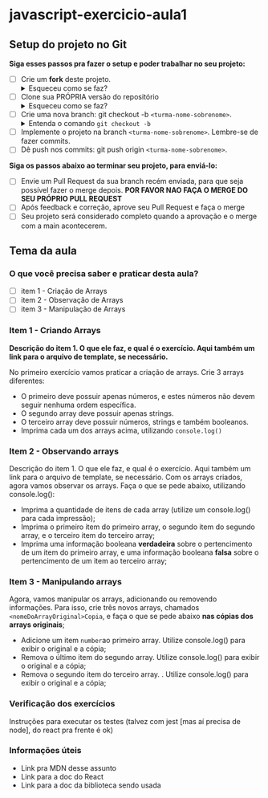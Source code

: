 # javascript-exercicio-aula1

## Setup do projeto no Git

**Siga esses passos pra fazer o setup e poder trabalhar no seu projeto:**

-  [ ] Crie um **fork** deste projeto.
      <details>
      <summary>Esqueceu como se faz?</summary>
      <img src="./assets/fork.png"/>
      </details>
-  [ ] Clone sua PRÓPRIA versão do repositório
      <details>
      <summary>Esqueceu como se faz?</summary>
      <img src="./assets/clone-repo.png"/>
      </details>
-  [ ] Crie uma nova branch: git checkout -b `<turma-nome-sobrenome>`.
      <details>
      <summary>Entenda o comando `git checkout -b`</summary>
      <p>Na aula vocês aprenderam a criar uma branch (`git branch "nome-branch"`) e se mover até ela (`git checkout "nome-branch"`). Porém, o git permite utilizar contrações para realizar mais de ação com um único comando, que é o caso do (`git checkout -b "nome-branch"`), que cria e automaticamente se move para a branch recém criada.</p>
      </details>
-  [ ] Implemente o projeto na branch `<turma-nome-sobrenome>`. Lembre-se de fazer commits.
-  [ ] Dê push nos commits: git push origin `<turma-nome-sobrenome>`.

**Siga os passos abaixo ao terminar seu projeto, para enviá-lo:**

-  [ ] Envie um Pull Request da sua branch recém enviada, para que seja possível fazer o merge depois. **POR FAVOR NAO FAÇA O MERGE DO SEU PRÓPRIO PULL REQUEST**
-  [ ] Após feedback e correção, aprove seu Pull Request e faça o merge
-  [ ] Seu projeto será considerado completo quando a aprovação e o merge com a main acontecerem.

## Tema da aula

### O que você precisa saber e praticar desta aula?

-  [ ] item 1 - Criação de Arrays
-  [ ] item 2 - Observação de Arrays
-  [ ] item 3 - Manipulação de Arrays

### Item 1 - Criando Arrays

**Descrição do item 1. O que ele faz, e qual é o exercício. Aqui também um link para o arquivo de template, se necessário.**

No primeiro exercício vamos praticar a criação de arrays.
Crie 3 arrays diferentes:

-  O primeiro deve possuir apenas números, e estes números não devem seguir nenhuma ordem específica.
-  O segundo array deve possuir apenas strings.
-  O terceiro array deve possuir números, strings e também booleanos.
-  Imprima cada um dos arrays acima, utilizando `console.log()`

### Item 2 - Observando arrays

Descrição do item 1. O que ele faz, e qual é o exercício. Aqui também um link para o arquivo de template, se necessário.
Com os arrays criados, agora vamos observar os arrays. Faça o que se pede abaixo, utilizando console.log():

-  Imprima a quantidade de itens de cada array (utilize um console.log() para cada impressão);
-  Imprima o primeiro item do primeiro array, o segundo item do segundo array, e o terceiro item do terceiro array;
-  Imprima uma informação booleana **verdadeira** sobre o pertencimento de um item do primeiro array, e uma informação booleana **falsa** sobre o pertencimento de um item ao terceiro array;

### Item 3 - Manipulando arrays

Agora, vamos manipular os arrays, adicionando ou removendo informações. Para isso, crie três novos arrays, chamados `<nomeDoArrayOriginal>Copia`, e faça o que se pede abaixo **nas cópias dos arrays originais**;

-  Adicione um item `number`ao primeiro array. Utilize console.log() para exibir o original e a cópia;
-  Remova o último item do segundo array. Utilize console.log() para exibir o original e a cópia;
-  Remova o segundo item do terceiro array. . Utilize console.log() para exibir o original e a cópia;

### Verificação dos exercícios

Instruções para executar os testes (talvez com jest [mas aí precisa de node], do react pra frente é ok)

### Informações úteis

-  Link pra MDN desse assunto
-  Link para a doc do React
-  Link para a doc da biblioteca sendo usada
